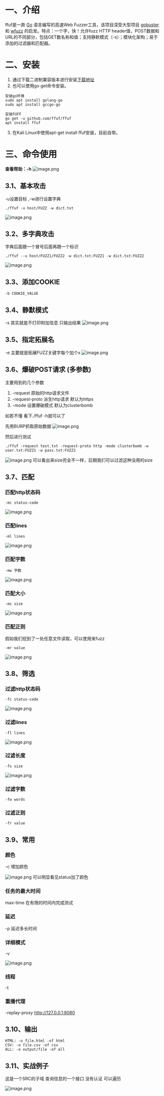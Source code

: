 
# 一、介绍
ffuf是一款 [Go](https://www.codercto.com/topics/6127.html) 语言编写的高速Web Fuzzer工具，该项目深受大型项目 [gobuster](https://github.com/OJ/gobuster) 和 [wfuzz](https://github.com/xmendez/wfuzz) 的启发。特点：一个字，快！允许fuzz HTTP header值，POST数据和URL的不同部分，包括GET数名称和值；支持静默模式（-s）；模块化架构；易于添加的过滤器和匹配器。


# 二、安装

1. 通过下载二进制兼容版本进行安装[下载地址](https://github.com/ffuf/ffuf/releases)
2. 也可以使用go get命令安装。
```
安装go环境
sudo apt install golang-go
sudo apt install gccgo-go

安装FUFF
go get -u github.com/ffuf/ffuf
apt install ffuf
```

3. 在Kali Linux中使用apt-get install ffuf安装，目前自带。


# 三、命令使用
**查看帮助：-h**
![image.png](./assets/1671676789400-df0f8b59-4c60-40d5-abe0-bd148840d9c5.png)


## 3.1、基本攻击
-u设置目标 ,-w进行设置字典
```
./ffuf -u host/FUZZ -w dict.txt
```
![image.png](./assets/1671677216151-cc5f3a75-39b1-452b-8fd8-fd4e33d3985d.png)


## 3.2、多字典攻击
字典后面跟一个冒号后面再跟一个标识
```
./ffuf --u host/FUZZ1/FUZZ2 -w dict.txt:FUZZ1 -w dict.txt:FUZZ2
```
![image.png](./assets/1671677285982-71d4c8f7-9925-46c5-9a25-0b34f3e09a19.png)


## 3.3、添加COOKIE
```
-b COOKIE_VALUE
```


## 3.4、静默模式
-s 其实就是不打印附加信息 只输出结果
![image.png](./assets/1671677424406-f7feab8f-6db4-4337-803e-3a86265f464d.png)


## 3.5、指定拓展名
-e 主要就是拓展FUZZ关键字每个加个x
![image.png](./assets/1671677481709-a9187719-6000-4375-ad81-09183a249e92.png)


## 3.6、爆破POST请求 (多参数)
主要用到的几个参数

1. -request 原始的http请求文件
2. -request-proto 派生http请求 默认为https
3. -mode 设置爆破模式 默认为clusterbomb

如若不懂 看下./ffuf -h就可以了

先用BURP抓取原始数据
![image.png](./assets/1671677555176-349aa298-0f55-4b9d-8ebf-e984d5f488f5.png)

然后进行测试
```
./ffuf -request test.txt -request-proto http -mode clusterbomb -w user.txt:FUZZ1 -w pass.txt:FUZZ2
```

![image.png](./assets/1671677556079-1a849426-6db2-44a1-9914-9eb9d50a5ee5.png)
可以看出来size完全不一样，后期我们可以过滤这种没用的size


## 3.7、匹配

### 匹配http状态码
```
-mc status-code
```

![image.png](./assets/1671677555535-9176b6fa-b83c-4ab0-b455-234fe4c9a7c6.png)

### 匹配lines
```
-ml lines
```

![image.png](./assets/1671677555590-a7d5157d-33b7-4bd9-9d7e-28ece982d352.png)

### 匹配字数
```
-mw 字数
```

![image.png](./assets/1671677555644-dd6afe99-3166-4c91-b04b-5cc0fb351f6b.png)

### 匹配大小
```
-ms size
```

![image.png](./assets/1671677556233-4e69b3cb-fd89-491e-83df-80769d42d2ce.png)

### 匹配正则
假如我们挖到了一处任意文件读取，可以使用来fuzz
```
-mr value
```

![image.png](./assets/1671677557114-8b2a3752-a317-4be2-9b81-4dfe656aa60f.png)

## 3.8、筛选

### 过滤http状态码
```
-fc status-code
```

![image.png](./assets/1671677557095-d1d23770-903a-4f62-b659-5bcfd7db85b3.png)

### 过滤lines
```
-fl lines
```

![image.png](./assets/1671677557542-abe2d529-a91f-4fa8-97c4-df12576c6b12.png)

### 过滤长度
```
-fs size
```

![image.png](./assets/1671677557691-059dd141-51d6-4d98-9639-c47874ef9c70.png)

### 过滤字数
```
-fw words
```


### 过滤正则
```
-fr value
```



## 3.9、常用

### 颜色
-c 增加颜色

![image.png](./assets/1671677558133-9a5afdf4-8374-4b18-a74a-70a4120e202c.png)
可以明显看见status加了颜色

### 任务的最大时间
max-time 在有限的时间内完成测试

### 延迟
-p 延迟多长时间

### 详细模式
-v

![image.png](./assets/1671677558751-81b36c48-5ea7-4e75-b325-0456999f283c.png)

### 线程
-t

### 重播代理
-replay-proxy http://127.0.0.1:8080

## 3.10、输出
```
HTML: -o file.html -of html
CSV: -o file.csv -of csv
ALL: -o output/file -of all
```


## 3.11、实战例子
这是一个SRC的子域 查询信息的一个接口 没有认证 可以遍历

![image.png](./assets/1671677559125-87eb0b0a-7b49-4a88-9665-bf7551be3441.png)
